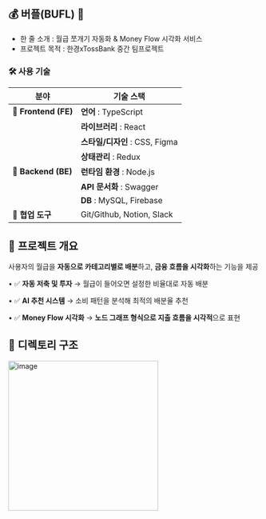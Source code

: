 ## 💰 버플(BUFL) 🫧
- 한 줄 소개 : 월급 쪼개기 자동화 & Money Flow 시각화 서비스
- 프로젝트 목적 : 한경xTossBank 중간 팀프로젝트

### 🛠️ 사용 기술

| 분야          | 기술 스택                          |
|--------------|----------------------------------|
| 📍 **Frontend (FE)** | **언어** : TypeScript  |
|              | **라이브러리** : React  |
|              | **스타일/디자인** : CSS, Figma  |
|              | **상태관리** : Redux  |
| 📍 **Backend (BE)** | **런타임 환경** : Node.js  |
|              | **API 문서화** : Swagger  |
|              | **DB** : MySQL, Firebase  |
| 📍 **협업 도구** | Git/Github, Notion, Slack  |


## 📌 프로젝트 개요

사용자의 월급을 **자동으로 카테고리별로 배분**하고, **금융 흐름을 시각화**하는 기능을 제공

•	✅ **자동 저축 및 투자** → 월급이 들어오면 설정한 비율대로 자동 배분

•	✅ **AI 추천 시스템** → 소비 패턴을 분석해 최적의 배분율 추천

•	✅ **Money Flow 시각화** → **노드 그래프 형식으로 지출 흐름을 시각적**으로 표현

## 📌 디렉토리 구조
<img width="300" alt="image" src="https://github.com/user-attachments/assets/3150ad4a-887f-45fb-b45d-d09a0b88c761" />
